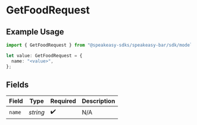 # GetFoodRequest

## Example Usage

```typescript
import { GetFoodRequest } from "@speakeasy-sdks/speakeasy-bar/sdk/models/operations";

let value: GetFoodRequest = {
  name: "<value>",
};
```

## Fields

| Field              | Type               | Required           | Description        |
| ------------------ | ------------------ | ------------------ | ------------------ |
| `name`             | *string*           | :heavy_check_mark: | N/A                |